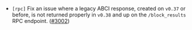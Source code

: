 - `[rpc]` Fix an issue where a legacy ABCI response, created on `v0.37` or before, is not returned properly in `v0.38` and up
  on the `/block_results` RPC endpoint.
  ([\#3002](https://github.com/cometbft/cometbft/issues/3002))
